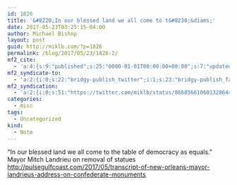 ```yaml
---
id: 1826
title: '&#8220;In our blessed land we all come to t&#8230;&diams;'
date: 2017-05-23T03:25:15-04:00
author: Michael Bishop
layout: post
guid: http://miklb.com/?p=1826
permalink: /blog/2017/05/23/1826-2/
mf2_cite:
  - 'a:4:{s:9:"published";s:25:"0000-01-01T00:00:00+00:00";s:7:"updated";s:25:"0000-01-01T00:00:00+00:00";s:8:"category";a:1:{i:0;s:0:"";}s:6:"author";a:0:{}}'
mf2_syndicate-to:
  - 'a:2:{i:0;s:22:"bridgy-publish_twitter";i:1;s:23:"bridgy-publish_facebook";}'
mf2_syndication:
  - 'a:2:{i:0;s:51:"https://twitter.com/miklb/status/866856610601328644";i:1;s:66:"https://www.facebook.com/10154408911669162/posts/10155570123494162";}'
categories:
  - misc
tags:
  - Uncategorized
kind:
  - Note
---
```

"In our blessed land we all come to the table of democracy as equals." Mayor Mitch Landrieu on removal of statues <http://pulsegulfcoast.com/2017/05/transcript-of-new-orleans-mayor-landrieus-address-on-confederate-monuments>